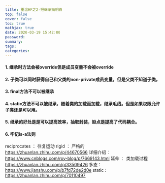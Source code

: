 ```yaml
---
title: 重温HF之2-把继承搞明白
top: false
cover: false
toc: true
mathjax: true
date: 2020-03-19 15:42:00
password:
summary:
tags:
categories:
---
```

#### 1. 继承时方法会被override但是成员变量不会被override
#### 2. 子类可以同时获得自己和父类的non-private成员变量，但是父类不知道子类。
#### 3. final方法不可以被继承
#### 4. static方法不可以被继承，随着类的加载而加载，继承毛线。但是如果权限允许子类还是可以用。
#### 5. 继承的好处是是可以提高效率，抽取封装，缺点是提高了代码耦合。
#### 6. 牢记is-a法则
reciprocates ： 往复运动
rigid ： 严格的
https://zhuanlan.zhihu.com/p/44670566
详细介绍：https://www.cnblogs.com/roy-blog/p/7669143.html
延伸 ： 类加载过程 https://zhuanlan.zhihu.com/p/33509426
多态：https://www.jianshu.com/p/b7fd72de2d0e
static : https://zhuanlan.zhihu.com/p/70110497